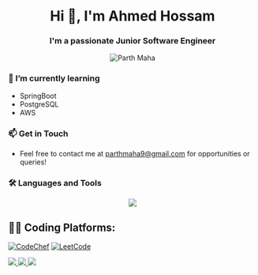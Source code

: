 <h1 align="center">Hi 👋, I'm Ahmed Hossam</h1>

<h3 align="center">I'm a passionate Junior Software Engineer</h3>

<p align="center"> 
  <img src="https://komarev.com/ghpvc/?username=parthmaha&label=Profile%20views&color=0e75b6&style=flat" alt="Parth Maha"/> 
</p>

### 🌱 I’m currently learning
- SpringBoot
- PostgreSQL
- AWS

### 📫 Get in Touch
- Feel free to contact me at [parthmaha9@gmail.com](mailto:parthmaha9@gmail.com) for opportunities or queries!


### 🛠 Languages and Tools

<p align="center">
  <a href="https://skillicons.dev">
    <img src="https://skillicons.dev/icons?i=git,css,html,tailwind,cpp,java,py,js,ts,nextjs,react,nodejs,expressjs,postgres,mysql,mongodb,aws,docker,postman" />
  </a>
</p>

## 🧑‍💻 Coding Platforms:
[![CodeChef](https://img.shields.io/badge/CodeChef-%23964B00.svg?style=for-the-badge&logo=CodeChef&logoColor=white)](https://www.codechef.com/users/parthmaha)
[![LeetCode](https://img.shields.io/badge/LeetCode-000000?style=for-the-badge&logo=LeetCode&logoColor=#d16c06)](https://leetcode.com/u/parthmaha/)

<p align="left">
  <a href="https://www.instagram.com/parthmaha" target="_blank">
    <img src="https://skillicons.dev/icons?i=instagram" />
  </a>
  <a href="mailto:parthmaha9@gmail.com" target="_blank">
    <img src="https://skillicons.dev/icons?i=gmail" />
  </a>
  <a href="https://www.linkedin.com/in/parth-maha-8a3079200/" target="_blank">
    <img src="https://skillicons.dev/icons?i=linkedin" />
  </a>
</p>

